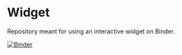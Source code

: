 # Widget

Repository meant for using an interactive widget on Binder.

[![Binder](https://mybinder.org/badge_logo.svg)](https://mybinder.org/v2/gh/GjemsVoldRahm/widget/master?filepath=Project.ipynb)
